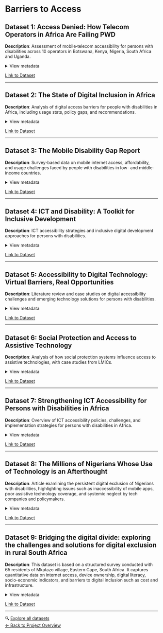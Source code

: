 <!-- markdownlint-disable MD033 MD013-->

# Barriers to Access

## Dataset 1: Access Denied: How Telecom Operators in Africa Are Failing PWD

**Description**: Assessment of mobile‑telecom
accessibility for persons with disabilities
across 10 operators in Botswana, Kenya, Nigeria,
South Africa and Uganda.

<details>
<summary>View metadata</summary>

- **Source**: CIPESA (Collaboration on
International ICT Policy for East and Southern Africa)
- **Type**: Report
- **Timeframe**: 2020
- **Format**: PDF
- **Connection To Research**: Highlights how the
lack of accessible mobile and AI tools
excludes entrepreneurs with disabilities
in underserved African regions, directly
addressing the research question.
- **Limitations**: Does not address
affordability or network quality
in quantitative terms.

</details>

[Link to Dataset](https://cipesa.org/wp-content/files/documents/Access-Denied-How-Telecom-Operators-in-Africa-Are-Failing-Persons-With-Disabilities.pdf)

---

## Dataset 2: The State of Digital Inclusion in Africa

**Description**: Analysis of digital
access barriers for people with
disabilities in Africa, including usage
stats, policy gaps, and recommendations.

<details>
<summary>View metadata</summary>

- **Source**: VerivaAfrica
- **Type**: Article
- **Timeframe**: 2024
- **Format**: HTML (web-based content)
- **Connection To Research**: Provides data and
context on how lack of internet,
smartphones, and accessible technologies
excludes disabled entrepreneurs in
Africa—directly addressing digital
exclusion in underserved regions.
- **Limitations**: Focuses on general
data; lacks detailed information for
most countries and long-term
impact analysis.

</details>

[Link to Dataset](https://www.verivafrica.com/insights/the-state-of-digital-inclusion-in-africa-challenges-and-disability-inclusion-as-a-solution)

---

## Dataset 3: The Mobile Disability Gap Report

**Description**: Survey-based data on mobile
internet access, affordability, and usage
challenges faced by people with
disabilities in low- and
middle-income countries.

<details>
<summary>View metadata</summary>

- **Source**: GSMA (Global System for Mobile Communications Association)
- **Type**: Survey data
- **Timeframe**: 2021
- **Format**: PDF
- **Connection To Research**: Shows how mobile
and digital exclusion affects
entrepreneurs with disabilities in
LMICs due to cost, device inaccessibility,
and digital literacy gaps—key to understanding
support/exclusion in underserved areas.
- **Limitations**: Focuses on general mobile
access, not specific to entrepreneurship or
digital business tools.

</details>

[Link to Dataset](https://www.gsma.com/solutions-and-impact/connectivity-for-good/mobile-for-development/wp-content/uploads/2021/11/Mobile-Disability-Gap-Report-2021.pdf)

---

## Dataset 4: ICT and Disability: A Toolkit for Inclusive Development

**Description**: ICT accessibility strategies
and inclusive digital development approaches
for persons with disabilities.

<details>
<summary>View metadata</summary>

- **Source**: UNDESA (United Nations Department of Economic and Social Affairs)
- **Type**: Policy guidelines
- **Timeframe**: 2019
- **Format**: PDF
- **Connection To Research**: Focuses on ICT
solutions and implementation strategies
that enable digital entrepreneurship and
self-employment for people with disabilities
in underserved regions.
- **Limitations**: General guidance; limited
quantitative data and follow-up on long-term
program results.

</details>

[Link to Dataset](https://www.un.org/esa/socdev/documents/disability/Toolkit/ICTandDisability.pdf)

---

## Dataset 5: Accessibility to Digital Technology: Virtual Barriers, Real Opportunities

**Description**: Literature review and case
studies on digital accessibility challenges
and emerging technology solutions for
persons with disabilities.

<details>
<summary>View metadata</summary>

- **Source**: ResearchGate publication
- **Type**: Literature review + case studies
- **Timeframe**: 2022
- **Format**: PDF
- **Connection To Research**: Explores how mobile
and AI technologies can support
or exclude people with disabilities
through real-world barriers and
opportunities—directly aligned with
digital entrepreneurship in
underserved regions.
- **Limitations**: Relies on secondary
sources; limited quantitative
evaluation and program outcome tracking.

</details>

[Link to Dataset](https://www.researchgate.net/publication/357317457_Accessibility_to_digital_technology_Virtual_barriers_real_opportunities)

---

## Dataset 6: Social Protection and Access to Assistive Technology

**Description**: Analysis of how social
protection systems influence access
to assistive technologies, with case
studies from LMICs.

<details>
<summary>View metadata</summary>

- **Source**: ResearchGate publication
- **Type**: Policy analysis + case studies
- **Timeframe**: 2022
- **Format**: PDF
- **Connection To Research**: Explores how gaps
in social protection affect access
to assistive technologies essential
for digital inclusion and entrepreneurship
among people with disabilities in
underserved regions.
- **Limitations**: Focuses more on policy
systems than individual entrepreneurial
outcomes; limited tech-specific analysis.

</details>

[Link to Dataset](https://www.researchgate.net/publication/357319625_Social_protection_and_access_to_assistive_technology_in_low-_and_middle-income_countries)

---

## Dataset 7: Strengthening ICT Accessibility for Persons with Disabilities in Africa

**Description**: Overview of ICT
accessibility policies, challenges,
and implementation strategies for persons
with disabilities in Africa.

<details>
<summary>View metadata</summary>

- **Source**: KICTANet (Kenya ICT Action Network)
- **Type**: Policy brief & conference proceedings
- **Timeframe**: 2022
- **Format**: Web-based report
- **Connection To Research**: Provides regional
policy insights and practical barriers
affecting the use of digital and mobile
tools by people with disabilities—core
to understanding inclusion/exclusion
in underserved African settings.
- **Limitations**: Focuses mainly on
Kenya; limited empirical data or
follow-up on policy impact.

</details>

[Link to Dataset](https://www.kictanet.or.ke/strengthening-ict-accessibility-for-pwds-in-africa/)

---

## Dataset 8: The Millions of Nigerians Whose Use of Technology is an Afterthought

**Description**: Article examining the persistent digital exclusion of Nigerians with disabilities, highlighting issues such as inaccessibility of mobile apps, poor assistive technology coverage, and systemic neglect by tech companies and policymakers.

<details>
<summary>View metadata</summary>

- **Source**: TechCabal (African technology news media)
- **Type**: News / investigative article
- **Timeframe**: 2025
- **Format**: Online article
- **Connection To Research**: Illustrates how technology design and policy in Nigeria often overlook disabled users, including disabled entrepreneurs, leading to exclusion from digital and AI tools. Provides current context of digital accessibility challenges in a major Sub-Saharan African country.
- **Limitations**: Journalistic article with anecdotal rather than systematic data. Focuses on Nigeria; may lack broader regional data.

</details>

[Link to Dataset](https://techcabal.com/2025/06/11/the-millions-of-nigerians-whose-use-of-technology-is-an-afterthought/)

---

## Dataset 9: Bridging the digital divide: exploring the challenges and solutions for digital exclusion in rural South Africa

**Description**: This dataset is based on a structured survey conducted with 65 residents of Mkatazo village, Eastern Cape, South Africa. It captures quantitative data on internet access, device ownership, digital literacy, socio-economic indicators, and barriers to digital inclusion such as cost and infrastructure.

<details>
<summary>View metadata</summary>

- **Source**: Mwansa, G., Ngandu, M. R., & Mkwambi, Z. (2025), Springer
- **Type**: Survey Data
- **Timeframe**: 2025
- **Format**: PDF
- **Connection To Research**: This dataset offers rich insights into the structural barriers (e.g., affordability, poor infrastructure, low digital literacy) that shape digital exclusion in rural communities, factors that likely affect disabled self-employers even more. While the study doesn’t directly focus on disability, it highlights how access limitations and limited skills prevent individuals from using digital and AI tools for education, healthcare, or business.
- **Limitations**: The study does not specifically include data on disability status or self-employment, and the sample size is relatively small (65 respondents). It focuses on a single rural village in South Africa, which limits generalizability, and it lacks qualitative insights into individual lived experiences, particularly for disabled individuals or micro-entrepreneurs.

</details>

[Link to Dataset](https://link.springer.com/article/10.1007/s44282-025-00189-2)

---

🔍 [Explore all datasets](../README.md)  
[← Back to Project Overview](../../README.md)
